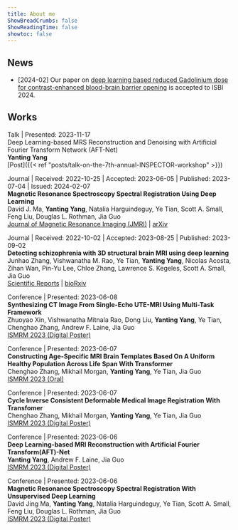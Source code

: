 ```yaml
---
title: About me
ShowBreadCrumbs: false
ShowReadingTime: false
showtoc: false
---
```


## News

- [2024-02] Our paper on [deep learning based reduced Gadolinium dose for contrast-enhanced blood-brain barrier opening](https://doi.org/10.48550/arXiv.2301.07248) is accepted to ISBI 2024.

## Works

Talk | Presented: 2023-11-17\
Deep Learning-based MRS Reconstruction and Denoising with Artificial Fourier Transform Network (AFT-Net)\
**Yanting Yang**\
[Post]({{< ref "posts/talk-on-the-7th-annual-INSPECTOR-workshop" >}})

Journal | Received: 2022-10-25 | Accepted: 2023-06-05 | Published: 2023-07-04 | Issued: 2024-02-07\
**Magnetic Resonance Spectroscopy Spectral Registration Using Deep Learning**\
David J. Ma, **Yanting Yang**, Natalia Harguindeguy, Ye Tian, Scott A. Small, Feng Liu, Douglas L. Rothman, Jia Guo\
[Journal of Magnetic Resonance Imaging (JMRI)](https://doi.org/10.1002/jmri.28868) | [arXiv](https://doi.org/10.48550/arXiv.2206.12980)

Journal | Received: 2022-10-02 | Accepted: 2023-08-25 | Published: 2023-09-02\
**Detecting schizophrenia with 3D structural brain MRI using deep learning**\
Junhao Zhang, Vishwanatha M. Rao, Ye Tian, **Yanting Yang**, Nicolas Acosta, Zihan Wan, Pin-Yu Lee, Chloe Zhang, Lawrence S. Kegeles, Scott A. Small, Jia Guo\
[Scientific Reports](https://doi.org/10.1038/s41598-023-41359-z) | [bioRxiv](https://doi.org/10.1101/2022.08.31.506120)

Conference | Presented: 2023-06-08\
**Synthesizing CT Image From Single-Echo UTE-MRI Using Multi-Task Framework**\
Zhuoyao Xin, Vishwanatha Mitnala Rao, Dong Liu, **Yanting Yang**, Ye Tian, Chenghao Zhang, Andrew F. Laine, Jia Guo\
[ISMRM 2023 (Digital Poster)](https://submissions.mirasmart.com/ISMRM2023/Handlers/ViewTeaser.ashx?esbpgm=7858_5103)

Conference | Presented: 2023-06-07\
**Constructing Age-Specific MRI Brain Templates Based On A Uniform Healthy Population Across Life Span With Transformer**\
Chenghao Zhang, Mikhail Morgan, **Yanting Yang**, Ye Tian, Jia Guo\
[ISMRM 2023 (Oral)](https://submissions.mirasmart.com/ISMRM2023/Handlers/ViewTeaser.ashx?esbpgm=8157_988)

Conference | Presented: 2023-06-07\
**Cycle Inverse Consistent Deformable Medical Image Registration With Transfomer**\
Chenghao Zhang, Mikhail Morgan, **Yanting Yang**, Ye Tian, Jia Guo\
[ISMRM 2023 (Digital Poster)](https://submissions.mirasmart.com/ISMRM2023/Handlers/ViewTeaser.ashx?esbpgm=8183_4359)

Conference | Presented: 2023-06-06\
**Deep Learning-based MRI Reconstruction with Artificial Fourier Transform(AFT)-Net**\
**Yanting Yang**, Andrew F. Laine, Jia Guo\
[ISMRM 2023 (Digital Poster)](https://submissions.mirasmart.com/ISMRM2023/Handlers/ViewTeaser.ashx?esbpgm=3644_2935)

Conference | Presented: 2023-06-06\
**Magnetic Resonance Spectroscopy Spectral Registration With Unsupervised Deep Learning**\
David Jing Ma, **Yanting Yang**, Natalia Harguindeguy, Ye Tian, Scott A. Small, Feng Liu, Douglas L. Rothman, Jia Guo\
[ISMRM 2023 (Digital Poster)](https://submissions.mirasmart.com/ISMRM2023/Handlers/ViewTeaser.ashx?esbpgm=3627_3430)
